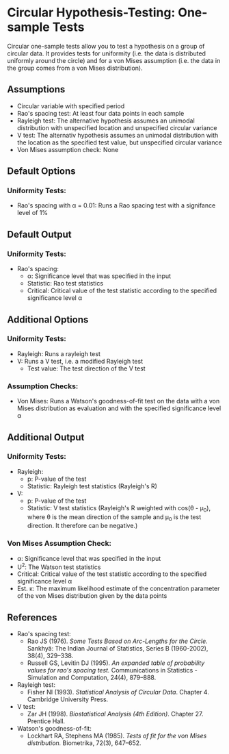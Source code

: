 Circular Hypothesis-Testing: One-sample Tests
==========================

Circular one-sample tests allow you to test a hypothesis on a group of circular data. It provides tests for uniformity (i.e. the data is distributed uniformly around the circle) and for a von Mises assumption (i.e. the data in the group comes from a von Mises distribution).

Assumptions
-----------
- Circular variable with specified period
- Rao's spacing test: At least four data points in each sample
- Rayleigh test: The alternative hypothesis assumes an unimodal distribution with unspecified location and unspecified circular variance
- V test: The alternativ hypothesis assumes an unimodal distribution with the location as the specified test value, but unspecified circular variance
- Von Mises assumption check: None

Default Options
-------
### Uniformity Tests:
- Rao's spacing with &#945; = 0.01: Runs a Rao spacing test with a signifance level of 1%

Default Output
-------

### Uniformity Tests:
- Rao's spacing:
  - &#945;: Significance level that was specified in the input
  - Statistic: Rao test statistics
  - Critical: Critical value of the test statistic according to the specified significance level &#945;

Additional Options
-------

### Uniformity Tests:
- Rayleigh: Runs a rayleigh test
- V: Runs a V test, i.e. a modified Rayleigh test
  - Test value: The test direction of the V test

### Assumption Checks:
- Von Mises: Runs a Watson's goodness-of-fit test on the data with a von Mises distribution as evaluation and with the specified significance level &#945;


Additional Output
-------

### Uniformity Tests:
- Rayleigh:
  - p: P-value of the test
  - Statistic: Rayleigh test statistics (Rayleigh's R)
- V: 
  - p: P-value of the test
  - Statistic: V test statistics (Rayleigh's R weighted with cos(&#952; - &#956;<sub>0</sub>), where &#952; is the mean direction of the sample and &#956;<sub>0</sub> is the test direction. It therefore can be negative.)

### Von Mises Assumption Check:
- &#945;: Significance level that was specified in the input
- U<sup>2</sup>: The Watson test statistics
- Critical: Critical value of the test statistic according to the specified significance level &#945;
- Est. &#954;: The maximum likelihood estimate of the concentration parameter of the von Mises distribution given by the data points

References
-------
- Rao's spacing test:
  - Rao JS (1976). *Some Tests Based on Arc-Lengths for the Circle.* Sankhyä: The Indian Journal of Statistics, Series B (1960-2002), 38(4), 329–338.
  - Russell GS, Levitin DJ (1995). *An expanded table of probability values for rao's spacing test.* Communications in Statistics - Simulation and Computation, 24(4), 879–888.
- Rayleigh test:
  - Fisher NI (1993). *Statistical Analysis of Circular Data*. Chapter 4. Cambridge University Press.
- V test:
  - Zar JH (1998). *Biostatistical Analysis (4th Edition)*. Chapter 27. Prentice Hall.
- Watson's goodness-of-fit:
  - Lockhart RA, Stephens MA (1985). *Tests of fit for the von Mises distribution.* Biometrika, 72(3), 647–652.
